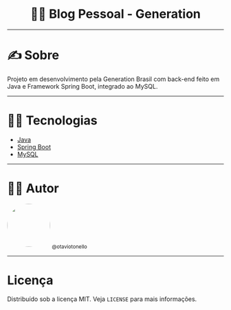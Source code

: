 <h1 align="center"> 👨‍💻 Blog Pessoal - Generation </h1>

<hr>

# ✍ Sobre

<p align="left"> Projeto em desenvolvimento pela Generation Brasil com back-end feito em Java e Framework Spring Boot, integrado ao MySQL.</p>

<hr>

# 👩‍💻 Tecnologias

  - [Java](https://www.oracle.com/index.html)
  - [Spring Boot](https://spring.io/)
  - [MySQL](https://www.mysql.com/)
   
<hr>

# 🙍‍♂️ Autor

 <img style="border-radius: 50%;" src="https://avatars.githubusercontent.com/u/68628092?v=4" width="100px;" alt=""/>
<sub>@otaviotonello</sub>

<hr>

# Licença

Distribuído sob a licença MIT. Veja `LICENSE` para mais informações.
